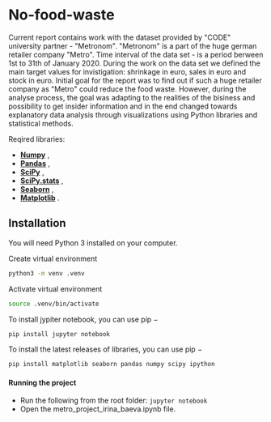 # No-food-waste

Current report contains work with the dataset provided by "CODE" university partner - "Metronom". "Metronom" is a part of the huge german retailer company "Metro". Time interval of the data set - is a period berween 1st to 31th of January 2020. During the work on the data set we defined the main target values for invistigation: shrinkage in euro, sales in euro and stock in euro.
Initial goal for the report was to find out if such a huge retailer company as "Metro" could reduce the food waste. However, during the analyse process, the goal was adapting to the realities of the bisiness and possibility to get insider information and in the end changed towards explanatory data analysis through visualizations using Python libraries and statistical methods.

Reqired libraries:

- **[Numpy](https://www.numpy.org/)** ,
- **[Pandas](https://pandas.pydata.org/)** ,
- **[SciPy](https://www.scipy.org/)** ,
- **[SciPy.stats](https://docs.scipy.org/doc/scipy/reference/stats.html)** ,
- **[Seaborn](https://seaborn.pydata.org/)** ,
- **[Matplotlib](https://matplotlib.org/)** .

## Installation

You will need Python 3 installed on your computer.

Create virtual environment

```sh
python3 -m venv .venv
```

Activate virtual environment

```sh
source .venv/bin/activate
```

To install jypiter notebook, you can use pip −

```sh
pip install jupyter notebook
```

To install the latest releases of libraries, you can use pip −

```sh
pip install matplotlib seaborn pandas numpy scipy ipython
```

#### Running the project

- Run the following from the root folder:
  `jupyter notebook`
- Open the metro_project_irina_baeva.ipynb file.
